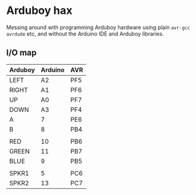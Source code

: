 Arduboy hax
===========

Messing around with programming Arduboy hardware using plain `avr-gcc`
`avrdude` etc, and without the Arduino IDE and Arduboy libraries.

I/O map
-------

| Arduboy | Arduino | AVR |
|---------|---------|-----|
| LEFT    |      A2 | PF5 |
| RIGHT   |      A1 | PF6 |
| UP      |      A0 | PF7 |
| DOWN    |      A3 | PF4 |
| A       |       7 | PE6 |
| B       |       8 | PB4 |
|         |         |     |
| RED     |      10 | PB6 |
| GREEN   |      11 | PB7 |
| BLUE    |       9 | PB5 |
|         |         |     |
| SPKR1   |       5 | PC6 |
| SPKR2   |      13 | PC7 |
